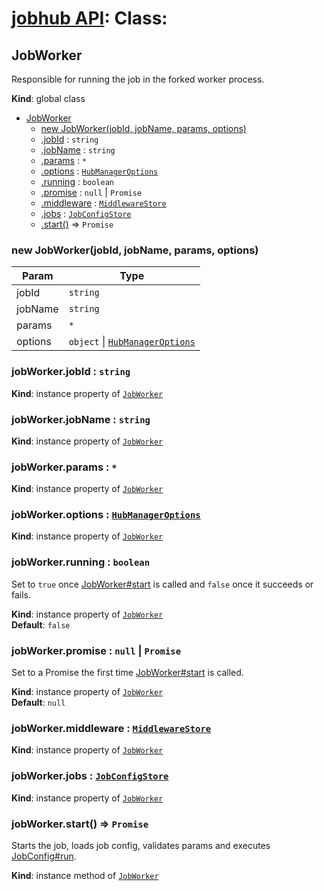 # [jobhub API](README.md): Class:

<a name="JobWorker"></a>

## JobWorker
Responsible for running the job in the forked worker process.

**Kind**: global class  

* [JobWorker](JobWorker.md#JobWorker)
    * [new JobWorker(jobId, jobName, params, options)](JobWorker.md#JobWorker)
    * [.jobId](JobWorker.md#JobWorker+jobId) : <code>string</code>
    * [.jobName](JobWorker.md#JobWorker+jobName) : <code>string</code>
    * [.params](JobWorker.md#JobWorker+params) : <code>\*</code>
    * [.options](JobWorker.md#JobWorker+options) : <code>[HubManagerOptions](HubManagerOptions.md#HubManagerOptions)</code>
    * [.running](JobWorker.md#JobWorker+running) : <code>boolean</code>
    * [.promise](JobWorker.md#JobWorker+promise) : <code>null</code> &#124; <code>Promise</code>
    * [.middleware](JobWorker.md#JobWorker+middleware) : <code>[MiddlewareStore](MiddlewareStore.md#MiddlewareStore)</code>
    * [.jobs](JobWorker.md#JobWorker+jobs) : <code>[JobConfigStore](JobConfigStore.md#JobConfigStore)</code>
    * [.start()](JobWorker.md#JobWorker+start) ⇒ <code>Promise</code>

<a name="new_JobWorker_new"></a>

### new JobWorker(jobId, jobName, params, options)

| Param | Type |
| --- | --- |
| jobId | <code>string</code> | 
| jobName | <code>string</code> | 
| params | <code>\*</code> | 
| options | <code>object</code> &#124; <code>[HubManagerOptions](HubManagerOptions.md#HubManagerOptions)</code> | 

<a name="JobWorker+jobId"></a>

### jobWorker.jobId : <code>string</code>
**Kind**: instance property of <code>[JobWorker](JobWorker.md#JobWorker)</code>  
<a name="JobWorker+jobName"></a>

### jobWorker.jobName : <code>string</code>
**Kind**: instance property of <code>[JobWorker](JobWorker.md#JobWorker)</code>  
<a name="JobWorker+params"></a>

### jobWorker.params : <code>\*</code>
**Kind**: instance property of <code>[JobWorker](JobWorker.md#JobWorker)</code>  
<a name="JobWorker+options"></a>

### jobWorker.options : <code>[HubManagerOptions](HubManagerOptions.md#HubManagerOptions)</code>
**Kind**: instance property of <code>[JobWorker](JobWorker.md#JobWorker)</code>  
<a name="JobWorker+running"></a>

### jobWorker.running : <code>boolean</code>
Set to `true` once [JobWorker#start](JobWorker.md#JobWorker+start) is called and `false` once it succeeds or fails.

**Kind**: instance property of <code>[JobWorker](JobWorker.md#JobWorker)</code>  
**Default**: <code>false</code>  
<a name="JobWorker+promise"></a>

### jobWorker.promise : <code>null</code> &#124; <code>Promise</code>
Set to a Promise the first time [JobWorker#start](JobWorker.md#JobWorker+start) is called.

**Kind**: instance property of <code>[JobWorker](JobWorker.md#JobWorker)</code>  
**Default**: <code>null</code>  
<a name="JobWorker+middleware"></a>

### jobWorker.middleware : <code>[MiddlewareStore](MiddlewareStore.md#MiddlewareStore)</code>
**Kind**: instance property of <code>[JobWorker](JobWorker.md#JobWorker)</code>  
<a name="JobWorker+jobs"></a>

### jobWorker.jobs : <code>[JobConfigStore](JobConfigStore.md#JobConfigStore)</code>
**Kind**: instance property of <code>[JobWorker](JobWorker.md#JobWorker)</code>  
<a name="JobWorker+start"></a>

### jobWorker.start() ⇒ <code>Promise</code>
Starts the job, loads job config, validates params and executes [JobConfig#run](JobConfig.md#JobConfig+run).

**Kind**: instance method of <code>[JobWorker](JobWorker.md#JobWorker)</code>  
